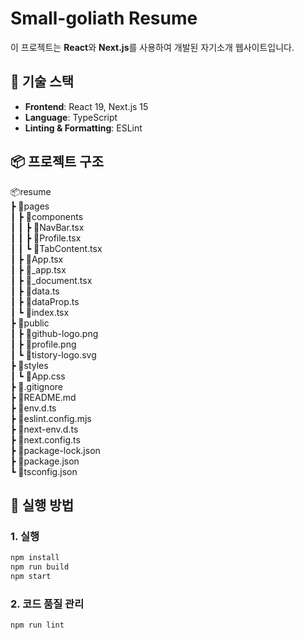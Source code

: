 # Small-goliath Resume

이 프로젝트는 **React**와 **Next.js**를 사용하여 개발된 자기소개 웹사이트입니다.


## 🚀 기술 스택

- **Frontend**: React 19, Next.js 15
- **Language**: TypeScript
- **Linting & Formatting**: ESLint

## 📦 프로젝트 구조
📦resume<br />
 ┣ 📂pages<br />
 ┃ ┣ 📂components<br />
 ┃ ┃ ┣ 📜NavBar.tsx<br />
 ┃ ┃ ┣ 📜Profile.tsx<br />
 ┃ ┃ ┗ 📜TabContent.tsx<br />
 ┃ ┣ 📜App.tsx<br />
 ┃ ┣ 📜_app.tsx<br />
 ┃ ┣ 📜_document.tsx<br />
 ┃ ┣ 📜data.ts<br />
 ┃ ┣ 📜dataProp.ts<br />
 ┃ ┗ 📜index.tsx<br />
 ┣ 📂public<br />
 ┃ ┣ 📜github-logo.png<br />
 ┃ ┣ 📜profile.png<br />
 ┃ ┗ 📜tistory-logo.svg<br />
 ┣ 📂styles<br />
 ┃ ┗ 📜App.css<br />
 ┣ 📜.gitignore<br />
 ┣ 📜README.md<br />
 ┣ 📜env.d.ts<br />
 ┣ 📜eslint.config.mjs<br />
 ┣ 📜next-env.d.ts<br />
 ┣ 📜next.config.ts<br />
 ┣ 📜package-lock.json<br />
 ┣ 📜package.json<br />
 ┗ 📜tsconfig.json<br />

## 📌 실행 방법

### 1. 실행
```bash
npm install
npm run build
npm start
```

### 2. 코드 품질 관리
```bash
npm run lint
```